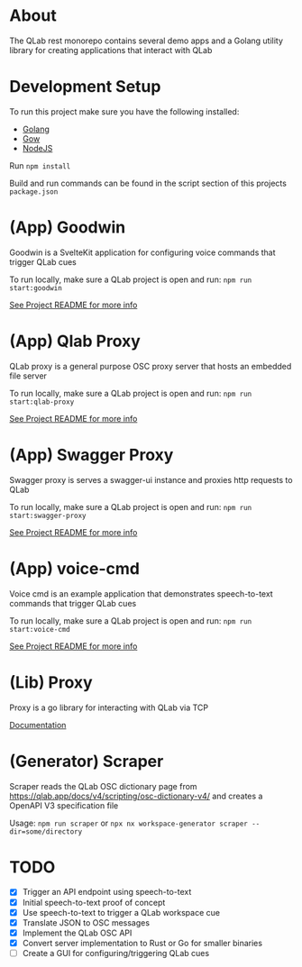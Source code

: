 # About

The QLab rest monorepo contains several demo apps and a Golang utility library for creating applications that interact with QLab

# Development Setup

To run this project make sure you have the following installed:

- [Golang](https://go.dev/dl/)
- [Gow](https://github.com/mitranim/gow)
- [NodeJS](https://nodejs.org/en/)

Run `npm install`

Build and run commands can be found in the script section of this projects `package.json`

# (App) Goodwin

Goodwin is a SvelteKit application for configuring voice commands that trigger QLab cues

To run locally, make sure a QLab project is open and run: `npm run start:goodwin`

[See Project README for more info](./apps/goodwin/README.md)

# (App) Qlab Proxy

QLab proxy is a general purpose OSC proxy server that hosts an embedded file server

To run locally, make sure a QLab project is open and run: `npm run start:qlab-proxy`

[See Project README for more info](./apps/qlab-proxy/README.md)

# (App) Swagger Proxy

Swagger proxy is serves a swagger-ui instance and proxies http requests to QLab

To run locally, make sure a QLab project is open and run: `npm run start:swagger-proxy`

[See Project README for more info](./apps/swagger-proxy/README.md)

# (App) voice-cmd

Voice cmd is an example application that demonstrates speech-to-text commands that trigger QLab cues

To run locally, make sure a QLab project is open and run: `npm run start:voice-cmd`

[See Project README for more info](./apps/voice-cmd/README.md)

# (Lib) Proxy

Proxy is a go library for interacting with QLab via TCP

[Documentation](https://pkg.go.dev/github.com/jacksloan/qlab-rest/libs/proxy)

# (Generator) Scraper

Scraper reads the QLab OSC dictionary page from https://qlab.app/docs/v4/scripting/osc-dictionary-v4/ and creates a OpenAPI V3 specification file

Usage: `npm run scraper` or `npx nx workspace-generator scraper --dir=some/directory`

# TODO

- [x] Trigger an API endpoint using speech-to-text
- [x] Initial speech-to-text proof of concept
- [x] Use speech-to-text to trigger a QLab workspace cue
- [x] Translate JSON to OSC messages
- [x] Implement the QLab OSC API
- [x] Convert server implementation to Rust or Go for smaller binaries
- [ ] Create a GUI for configuring/triggering QLab cues
